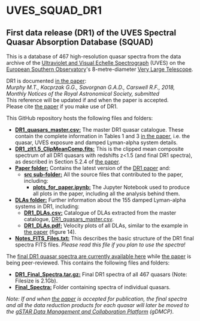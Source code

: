 # UVES_SQUAD_DR1
## First data release (DR1) of the UVES Spectral Quasar Absorption Database (SQUAD)

This is a database of 467 high-resolution quasar spectra from the data archive of the [Ultraviolet and Visual Echelle Spectrograph](https://www.eso.org/public/teles-instr/paranal-observatory/vlt/vlt-instr/uves/) (UVES) on the [European Southern Observatory](https://www.eso.org/)'s 8-metre-diameter [Very Large Telescope](https://www.eso.org/public/teles-instr/paranal-observatory/vlt/).

DR1 is documented [in the paper](Paper/paper_submitted_2018-08-10.pdf):  
*Murphy M.T., Kacprzak G.G., Savorgnan G.A.D., Carswell R.F.,
2018, Monthly Notices of the Royal Astronomical Society, submitted*  
This reference will be updated if and when the paper is accepted.  
Please cite [the paper](Paper/paper_submitted_2018-08-10.pdf) if you make use of DR1.

This GitHub repository hosts the following files and folders:
- [**DR1_quasars_master.csv:**](DR1_quasars_master.csv) The master DR1 quasar catalogue. These contain the complete information in Tables 1 and 3 [in the paper](Paper/paper_submitted_2018-08-10.pdf), i.e. the quasar, UVES exposure and damped Lyman-alpha system details.
- [**DR1_zlt1.5_ClipMeanComp.fits:**](DR1_zlt1.5_ClipMeanComp.fits) This is the clipped mean composite spectrum of all DR1 quasars with redshifts z<1.5 (and final DR1 spectra), as described in Section 5.2.4 of [the paper](Paper/paper_submitted_2018-08-10.pdf).
- [**Paper folder:**](Paper/) Contains the latest version of the [DR1 paper](Paper/paper_submitted_2018-08-10.pdf) and:
  - [**src sub-folder:**](Paper/src) All the source files that contributed to the paper, including:
    - [**plots_for_paper.ipynb:**](Paper/src/plots_for_paper.ipynb) The Jupyter Notebook used to produce all plots in the paper, including all the analysis behind them.
- [**DLAs folder:**](DLAs/) Further information about the 155 damped Lyman-alpha systems in DR1, including:
  - [**DR1_DLAs.csv:**](DLAs/DR1_DLAs.csv) Catalogue of DLAs extracted from the master catalogue, [DR1_quasars_master.csv](DR1_quasars_master.csv).
  - [**DR1_DLAs.pdf:**](DLAs/DR1_DLAs.pdf) Velocity plots of all DLAs, similar to the example in [the paper](Paper/paper_submitted_2018-08-10.pdf) (figure 14).
- [**Notes_FITS_Files.txt:**](Notes_FITS_Files.txt) This describes the basic structure of the DR1 final spectra FITS files. *Please read this file if you plan to use the spectra!*

The [final DR1 quasar spectra are currently available here](http://astronomy.swin.edu.au/~mmurphy/data/UVES_SQUAD_DR1) while [the paper](Paper/paper_submitted_2018-08-10.pdf) is being peer-reviewed. This contains the following files and folders:
- [**DR1_Final_Spectra.tar.gz:**](http://astronomy.swin.edu.au/~mmurphy/data/UVES_SQUAD_DR1/DR1_Final_Spectra.tar.gz) Final DR1 spectra of all 467 quasars (Note: Filesize is 2.1Gb).
- [**Final_Spectra:**](http://astronomy.swin.edu.au/~mmurphy/data/UVES_SQUAD_DR1/Final_Spectra/) Folder containing spectra of individual quasars.

*Note: If and when [the paper](Paper/paper_submitted_2018-08-10.pdf) is accepted for publication, the final spectra and all the data reduction products for each quasar will later be moved to the [gSTAR Data Management and Collaboration Platform](https://data-portal.hpc.swin.edu.au) (gDMCP).*

